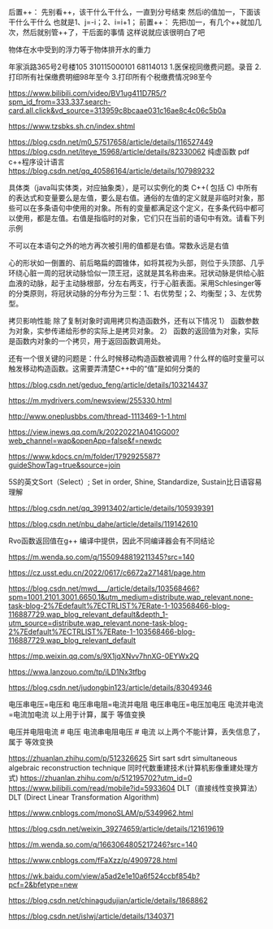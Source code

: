 后置++：
先别看++，该干什么干什么，一直到分号结束
然后i的值加一，下面该干什么干什么
也就是1、j=-i；2、i=i+1；
前置++：
先把i加一，有几个++就加几次，然后就别管++了，干后面的事情
这样说就应该很明白了吧








物体在水中受到的浮力等于物体排开水的重力

















年家浜路365号2号楼105
310115000101
68114013
1.医保视同缴费问题。录音
2.打印所有社保缴费明细98年至今
3.打印所有个税缴费情况98至今


https://www.bilibili.com/video/BV1ug411D7R5/?spm_id_from=333.337.search-card.all.click&vd_source=313959c8bcaae031c16ae8c4c06c5b0a


https://www.tzsbks.sh.cn/index.shtml




https://blog.csdn.net/m0_57517658/article/details/116527449
https://blog.csdn.net/iteye_15968/article/details/82330062
纯虚函数
pdf c++程序设计语言
https://blog.csdn.net/qq_40586164/article/details/107989232

具体类（java叫实体类，对应抽象类），是可以实例化的类
C++( 包括 C) 中所有的表达式和变量要么是左值，要么是右值。通俗的左值的定义就是非临时对象，那些可以在多条语句中使用的对象。所有的变量都满足这个定义，在多条代码中都可以使用，都是左值。右值是指临时的对象，它们只在当前的语句中有效。请看下列示例

不可以在本语句之外的地方再次被引用的值都是右值。常数永远是右值

心的形状如一倒置的、前后略扁的圆锥体，如将其视为头部，则位于头顶部、几乎环绕心脏一周的冠状动脉恰似一顶王冠，这就是其名称由来。冠状动脉是供给心脏血液的动脉，起于主动脉根部，分左右两支，行于心脏表面。采用Schlesinger等的分类原则，将冠状动脉的分布分为三型：1、右优势型；2、均衡型；3、左优势型。

拷贝影响性能
除了复制对象时调用拷贝构造函数外，还有以下情况
1） 函数参数为对象，实参传递给形参的实际上是拷贝对象。
2） 函数的返回值为对象，实际是函数内对象的一个拷贝，用于返回函数调用处。

还有一个很关键的问题是：什么时候移动构造函数被调用？什么样的临时变量可以触发移动构造函数。这需要弄清楚C++中的“值”是如何分类的

https://blog.csdn.net/geduo_feng/article/details/103214437


https://m.mydrivers.com/newsview/255330.html

http://www.oneplusbbs.com/thread-1113469-1-1.html

https://view.inews.qq.com/k/20220221A041GG00?web_channel=wap&openApp=false&f=newdc

https://www.kdocs.cn/m/folder/1792925587?guideShowTag=true&source=join


5S的英文Sort（Select）; Set in order, Shine, Standardize, Sustain比日语容易理解

https://blog.csdn.net/qq_39913402/article/details/105939391

https://blog.csdn.net/nbu_dahe/article/details/119142610

Rvo函数返回值在g++ 编译中提供，因此不同编译器会有不同结论

https://m.wenda.so.com/q/1550948819211345?src=140

https://cz.usst.edu.cn/2022/0617/c6672a271481/page.htm

https://blog.csdn.net/mwd___/article/details/103568466?spm=1001.2101.3001.6650.1&utm_medium=distribute.wap_relevant.none-task-blog-2%7Edefault%7ECTRLIST%7ERate-1-103568466-blog-116887729.wap_blog_relevant_default&depth_1-utm_source=distribute.wap_relevant.none-task-blog-2%7Edefault%7ECTRLIST%7ERate-1-103568466-blog-116887729.wap_blog_relevant_default

https://mp.weixin.qq.com/s/9X1jqXNvv7hnXG-0EYWx2Q

https://wwa.lanzouo.com/tp/iLD1Nx3tfbg

https://blog.csdn.net/judongbin123/article/details/83049346

电压串电压=电压和
电压串电阻=电流并电阻
电压串电压=电压加电压
电流并电流=电流加电流
以上用于计算，属于  等值变换

电压并电阻电流 # 电压
电流串电阻电压 # 电流
以上两个不能计算，丢失信息了，属于  等效变换

https://zhuanlan.zhihu.com/p/512326625
Sirt sart sdrt
simultaneous algebraic reconstruction technique 同时代数重建技术(计算机影像重建处理方式)
https://zhuanlan.zhihu.com/p/512195702?utm_id=0
https://www.bilibili.com/read/mobile?id=5933604
DLT（直接线性变换算法）
DLT (Direct Linear Transformation Algorithm)

https://www.cnblogs.com/monoSLAM/p/5349962.html

https://blog.csdn.net/weixin_39274659/article/details/121619619

https://m.wenda.so.com/q/1663064805217246?src=140

https://www.cnblogs.com/fFaXzz/p/4909728.html

https://wk.baidu.com/view/a5ad2e1e10a6f524ccbf854b?pcf=2&bfetype=new

https://blog.csdn.net/chinagudujian/article/details/1868862

https://blog.csdn.net/islwj/article/details/1340371




